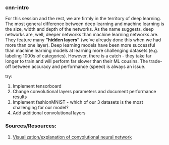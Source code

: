 ### cnn-intro

For this session and the rest, we are firmly in the territory of deep learning. The most general difference between deep learning and machine learning is the size, width and depth of the networks. As the name suggests, deep networks are, well, deeper networks than machine learning networks are. They feature many **"hidden layers"** (we've already done this when we had more than one layer). Deep learning models have been more successful than machine learning models at learning more challenging datasets (e.g. labeling 1000s of categories). However, there is a catch - they take far longer to train and will perform far slower than their ML cousins. The trade-off between accuracy and performance (speed) is always an issue.



try:
1. Implement tensorboard
2. Change convolutional layers parameters and document performance results
3. Implement fashionMNIST - which of our 3 datasets is the most challenging for our model?
4. Add additional convolutional layers

### Sources/Resources:
1. [Visualization/explanation of convolutional neural network](https://towardsdatascience.com/intuitively-understanding-convolutions-for-deep-learning-1f6f42faee1)
